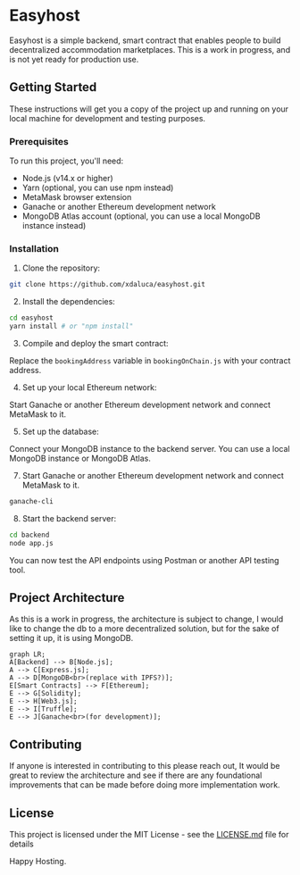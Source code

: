 # Easyhost

Easyhost is a simple backend, smart contract that enables people to build decentralized accommodation marketplaces. This is a work in progress, and is not yet ready for production use.

## Getting Started

These instructions will get you a copy of the project up and running on your local machine for development and testing purposes. 

### Prerequisites

To run this project, you'll need:

* Node.js (v14.x or higher)
* Yarn (optional, you can use npm instead)
* MetaMask browser extension
* Ganache or another Ethereum development network
* MongoDB Atlas account (optional, you can use a local MongoDB instance instead)

### Installation

1. Clone the repository:

```bash
git clone https://github.com/xdaluca/easyhost.git
```

2. Install the dependencies:

```bash
cd easyhost
yarn install # or "npm install"
```

3. Compile and deploy the smart contract:

Replace the `bookingAddress` variable in `bookingOnChain.js` with your contract address.

4. Set up your local Ethereum network:

Start Ganache or another Ethereum development network and connect MetaMask to it.

5. Set up the database:

Connect your MongoDB instance to the backend server. You can use a local MongoDB instance or MongoDB Atlas.

7. Start Ganache or another Ethereum development network and connect MetaMask to it.

```bash
ganache-cli
```

8. Start the backend server:

```bash
cd backend
node app.js
```

You can now test the API endpoints using Postman or another API testing tool.

## Project Architecture

As this is a work in progress, the architecture is subject to change, I would like to change the db to a more decentralized solution, but for the sake of setting it up, it is using MongoDB.

```mermaid
graph LR;
A[Backend] --> B[Node.js];
A --> C[Express.js];
A --> D[MongoDB<br>(replace with IPFS?)];
E[Smart Contracts] --> F[Ethereum];
E --> G[Solidity];
E --> H[Web3.js];
E --> I[Truffle];
E --> J[Ganache<br>(for development)];
```

## Contributing

If anyone is interested in contributing to this please reach out, It would be great to review the architecture and see if there are any foundational improvements that can be made before doing more implementation work.

## License

This project is licensed under the MIT License - see the [LICENSE.md](LICENSE.md) file for details

Happy Hosting.